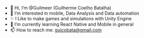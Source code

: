- 👋 Hi, I’m @Guilmeer (Guilherme Coelho Batalha)
- 👀 I’m interested in mobile, Data Analysis and Data automation
- ✨ I Like to make games and simulations with Unity Engine
- 🌱 I’m currently learning React Native and Mobile in general
- 📫 How to reach me: guicobata@gmail.com

<!---
Guilmeer/Guilmeer is a ✨ special ✨ repository because its `README.md` (this file) appears on your GitHub profile.
You can click the Preview link to take a look at your changes.
--->
